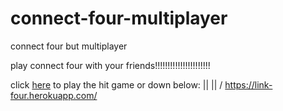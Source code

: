 # connect-four-multiplayer
connect four but multiplayer

play connect four with your friends!!!!!!!!!!!!!!!!!!!!!!

click [here](https://link-four.herokuapp.com/) to play the hit game or down below:
 ||
 ||
 \/
https://link-four.herokuapp.com/
